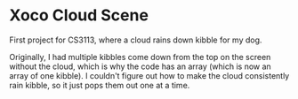# Xoco Cloud Scene
First project for CS3113, where a cloud rains down kibble for my dog.

Originally, I had multiple kibbles come down from the top on the screen 
without the cloud, which is why the code has an array (which is now an
array of one kibble). I couldn't figure out how to make the cloud
consistently rain kibble, so it just pops them out one at a time.
